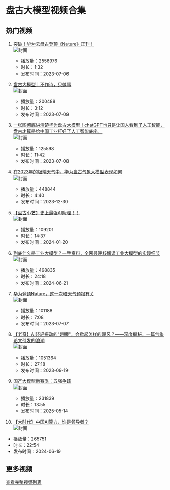 # 盘古大模型视频合集

## 热门视频

1. [突破！华为云盘古登顶《Nature》正刊！](https://www.bilibili.com/video/av700586116)  
   ![封面](images0/cfe065888d64031b1c9565b01de75e1fcc8a3a66.jpg)  
   - 播放量：2556976  
   - 时长：1:32  
   - 发布时间：2023-07-06

2. [盘古大模型｜不作诗，只做事](https://www.bilibili.com/video/av998160777)  
   ![封面](images0/dd090300e48eb9849586b52fd60741612a515096.jpg)  
   - 播放量：200488  
   - 时长：3:12  
   - 发布时间：2023-07-09

3. [一张图彻底讲清楚华为盘古大模型！chatGPT也只是让国人看到了人工智能，盘古才算是给中国工业打好了人工智能底座。](https://www.bilibili.com/video/av360625512)  
   ![封面](images0/1bd173667cc739d4d78a70369aa5b89dc7c3e240.jpg)  
   - 播放量：125598  
   - 时长：11:42  
   - 发布时间：2023-07-08

4. [在2023年的极端天气中，华为盘古气象大模型表现如何](https://www.bilibili.com/video/av965602476)  
   ![封面](images0/eeb3677a86f3cdd222d8f02a23e0343d29687002.jpg)  
   - 播放量：448844  
   - 时长：4:40  
   - 发布时间：2023-12-30

5. [【盘古小艺】史上最强AI助理！！](https://www.bilibili.com/video/av241616893)  
   ![封面](images0/ab550fb1ce9887860cd4f4b7778d71c49bc222c6.jpg)  
   - 播放量：109201  
   - 时长：14:37  
   - 发布时间：2024-01-20

6. [到底什么是工业大模型？一手资料，全网最硬核解读工业大模型的实现细节](https://www.bilibili.com/video/av1555992654)  
   ![封面](images0/b472078b0dc41d9e539e3683df3fdeaab847172f.jpg)  
   - 播放量：498835  
   - 时长：24:18  
   - 发布时间：2024-06-21

7. [华为登顶Nature，这一次和天气预报有关](https://www.bilibili.com/video/av488082239)  
   ![封面](images0/bc1b9ea3d22348882cd092cf85e61e2bf4ca35c3.jpg)  
   - 播放量：101188  
   - 时长：7:08  
   - 发布时间：2023-07-07

8. [【老奇】AI轻轻振动的"翅膀"，会掀起怎样的飓风？——深度揭秘，一篇气象论文引发的浪潮](https://www.bilibili.com/video/av406165312)  
   ![封面](images0/677e0b01381fbc9929fd41f1d5bed55034160b8c.jpg)  
   - 播放量：1051364  
   - 时长：27:18  
   - 发布时间：2023-09-19

9. [国产大模型新赛季：五强争锋](https://www.bilibili.com/video/av114505942048738)  
   ![封面](images0/ff501d12624e67080c4101dc46b4cae26140d58a.jpg)  
   - 播放量：231839  
   - 时长：13:55  
   - 发布时间：2025-05-14

10. [【大时代】中国AI算力，谁是领导者？](https://www.bilibili.com/video/av1405786397)  
   ![封面](images0/dd9df25db4b8890743316db16dcac140d2c964f2.jpg)  
   - 播放量：265751  
   - 时长：22:54  
   - 发布时间：2024-06-19

## 更多视频

[查看完整视频列表](https://www.bilibili.com/search?keyword=盘古大模型)